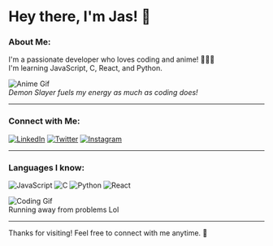 # Hey there, I'm Jas! 👋

### About Me:
I'm a passionate developer who loves coding and anime! 🧑‍💻✨  
I'm learning JavaScript, C, React, and Python.

![Anime Gif](https://media.tenor.com/qxsQpk34ONoAAAAM/g%C3%BCnayd%C4%B1n-g%C3%BCl.gif)  
*Demon Slayer fuels my energy as much as coding does!*

---

### Connect with Me:

[![LinkedIn](https://img.shields.io/badge/LinkedIn-blue?style=for-the-badge&logo=linkedin)](https://www.linkedin.com/in/jas-gandhi-265585202/)
[![Twitter](https://img.shields.io/badge/Twitter-blue?style=for-the-badge&logo=twitter)](https://x.com/Grandslayerr)
[![Instagram](https://img.shields.io/badge/Instagram-purple?style=for-the-badge&logo=instagram)](https://www.instagram.com/__jas.g__/)

---

### Languages I know:

![JavaScript](https://img.shields.io/badge/JavaScript-yellow?style=for-the-badge&logo=javascript&logoColor=white)
![C](https://img.shields.io/badge/C-00599C?style=for-the-badge&logo=c&logoColor=white)
![Python](https://img.shields.io/badge/Python-blue?style=for-the-badge&logo=python&logoColor=white)
![React](https://img.shields.io/badge/React-blue?style=for-the-badge&logo=react&logoColor=white)

![Coding Gif](https://media.tenor.com/cJtDhl2-MP0AAAAi/goku-dragon-ball.gif)  
Running away from problems Lol

---

Thanks for visiting! Feel free to connect with me anytime. 🚀
